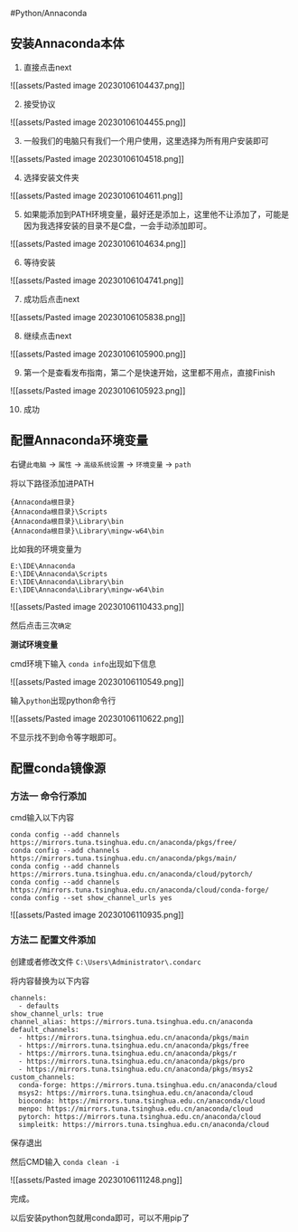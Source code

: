 
#Python/Annaconda 

## 安装Annaconda本体

1. 直接点击next

![[assets/Pasted image 20230106104437.png]]

2. 接受协议

![[assets/Pasted image 20230106104455.png]]

3. 一般我们的电脑只有我们一个用户使用，这里选择为所有用户安装即可

![[assets/Pasted image 20230106104518.png]]

4. 选择安装文件夹

![[assets/Pasted image 20230106104611.png]]

5. 如果能添加到PATH环境变量，最好还是添加上，这里他不让添加了，可能是因为我选择安装的目录不是C盘，一会手动添加即可。

![[assets/Pasted image 20230106104634.png]]

6. 等待安装

![[assets/Pasted image 20230106104741.png]]

7. 成功后点击next

![[assets/Pasted image 20230106105838.png]]

8. 继续点击next

![[assets/Pasted image 20230106105900.png]]

9. 第一个是查看发布指南，第二个是快速开始，这里都不用点，直接Finish

![[assets/Pasted image 20230106105923.png]]

10. 成功

## 配置Annaconda环境变量

右键`此电脑` -> `属性` -> `高级系统设置` -> `环境变量` -> `path`

将以下路径添加进PATH

```
{Annaconda根目录}
{Annaconda根目录}\Scripts  
{Annaconda根目录}\Library\bin  
{Annaconda根目录}\Library\mingw-w64\bin
```

比如我的环境变量为

```
E:\IDE\Annaconda
E:\IDE\Annaconda\Scripts
E:\IDE\Annaconda\Library\bin
E:\IDE\Annaconda\Library\mingw-w64\bin
```

![[assets/Pasted image 20230106110433.png]]

然后点击三次`确定`

**测试环境变量**

cmd环境下输入 `conda info`出现如下信息

![[assets/Pasted image 20230106110549.png]]

输入`python`出现python命令行

![[assets/Pasted image 20230106110622.png]]

不显示找不到命令等字眼即可。

## 配置conda镜像源

### 方法一 命令行添加

cmd输入以下内容

```
conda config --add channels https://mirrors.tuna.tsinghua.edu.cn/anaconda/pkgs/free/
conda config --add channels https://mirrors.tuna.tsinghua.edu.cn/anaconda/pkgs/main/
conda config --add channels https://mirrors.tuna.tsinghua.edu.cn/anaconda/cloud/pytorch/
conda config --add channels https://mirrors.tuna.tsinghua.edu.cn/anaconda/cloud/conda-forge/
conda config --set show_channel_urls yes
```

![[assets/Pasted image 20230106110935.png]]


### 方法二 配置文件添加

创建或者修改文件 `C:\Users\Administrator\.condarc`

将内容替换为以下内容

```text
channels:
  - defaults
show_channel_urls: true
channel_alias: https://mirrors.tuna.tsinghua.edu.cn/anaconda
default_channels:
  - https://mirrors.tuna.tsinghua.edu.cn/anaconda/pkgs/main
  - https://mirrors.tuna.tsinghua.edu.cn/anaconda/pkgs/free
  - https://mirrors.tuna.tsinghua.edu.cn/anaconda/pkgs/r
  - https://mirrors.tuna.tsinghua.edu.cn/anaconda/pkgs/pro
  - https://mirrors.tuna.tsinghua.edu.cn/anaconda/pkgs/msys2
custom_channels:
  conda-forge: https://mirrors.tuna.tsinghua.edu.cn/anaconda/cloud
  msys2: https://mirrors.tuna.tsinghua.edu.cn/anaconda/cloud
  bioconda: https://mirrors.tuna.tsinghua.edu.cn/anaconda/cloud
  menpo: https://mirrors.tuna.tsinghua.edu.cn/anaconda/cloud
  pytorch: https://mirrors.tuna.tsinghua.edu.cn/anaconda/cloud
  simpleitk: https://mirrors.tuna.tsinghua.edu.cn/anaconda/cloud
```

保存退出

然后CMD输入 `conda clean -i` 

![[assets/Pasted image 20230106111248.png]]

完成。

以后安装python包就用conda即可，可以不用pip了